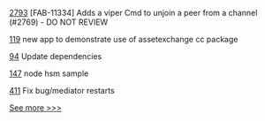 
[2793](https://github.com/hyperledger/fabric/pull/2793) [FAB-11334] Adds a viper Cmd to unjoin a peer from a channel (#2769) - DO NOT REVIEW

[119](https://github.com/hyperledger-labs/weaver-dlt-interoperability/pull/119) new app to demonstrate use of assetexchange cc package

[94](https://github.com/hyperledger-labs/fabric-smart-client/pull/94) Update dependencies

[147](https://github.com/hyperledger/fabric-gateway/pull/147) node hsm sample

[411](https://github.com/hyperledger/aries-framework-javascript/pull/411) Fix bug/mediator restarts


[See more >>>](https://start-here.hyperledger.org/pull-requests)
